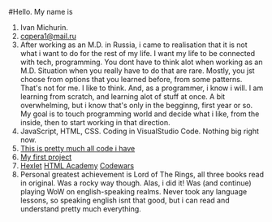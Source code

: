 #Hello. My name is 
1. Ivan Michurin.
2. cqpera1@mail.ru
3. After working as an M.D. in Russia, i came to realisation that it is not what i want to do for the rest of my life. I want my life to be connected with tech, programming. You dont have to think alot when working as an M.D. Situation when you really have to do that are rare. Mostly, you jst choose from options that you learned before, from some patterns. That's not for me. I like to think. And, as a programmer, i know i will. I am learning from scratch, and learning alot of stuff at once. A bit overwhelming, but i know that's only in the begginng, first year or so. My goal is to touch programming world and decide what i like, from the inside, then to start working in that direction.
4. JavaScript, HTML, CSS. Coding in VisualStudio Code. Nothing big right now.
5. [This is pretty much all code i have](https://www.codewars.com/users/iMafusail)
6. [My first project](https://imafusail.github.io/hello-world/)
7. [Hexlet](https://ru.hexlet.io/courses/programming-basics)
[HTML Academy](https://htmlacademy.ru/profile/id1366197)
[Codewars](https://www.codewars.com/users/iMafusail)
8. Personal greatest achievement is Lord of The Rings, all three books read in original. Was a rocky way though. Alas, i did it! Was (and continue) playing WoW on english-speaking realms. Never took any language lessons, so speaking english isnt that good, but i can read and understand pretty much everything.